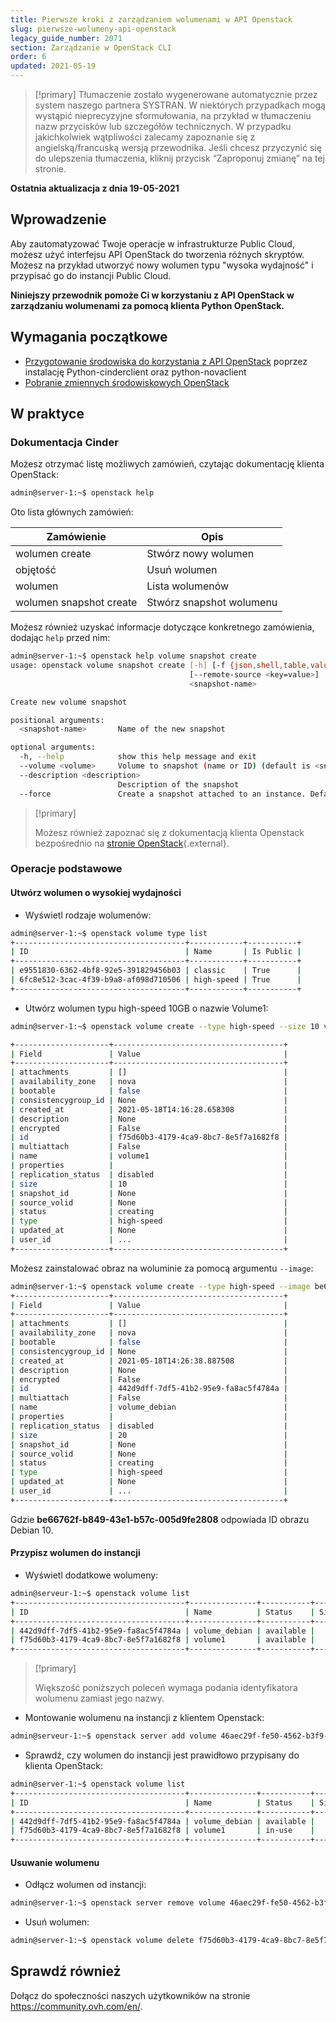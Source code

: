 ```yaml
---
title: Pierwsze kroki z zarządzaniem wolumenami w API Openstack
slug: pierwsze-wolumeny-api-openstack
legacy_guide_number: 2071
section: Zarządzanie w OpenStack CLI
order: 6
updated: 2021-05-19
---
```


> [!primary]
> Tłumaczenie zostało wygenerowane automatycznie przez system naszego partnera SYSTRAN. W niektórych przypadkach mogą wystąpić nieprecyzyjne sformułowania, na przykład w tłumaczeniu nazw przycisków lub szczegółów technicznych. W przypadku jakichkolwiek wątpliwości zalecamy zapoznanie się z angielską/francuską wersją przewodnika. Jeśli chcesz przyczynić się do ulepszenia tłumaczenia, kliknij przycisk “Zaproponuj zmianę” na tej stronie.
>

**Ostatnia aktualizacja z dnia 19-05-2021**

## Wprowadzenie

Aby zautomatyzować Twoje operacje w infrastrukturze Public Cloud, możesz użyć interfejsu API OpenStack do tworzenia różnych skryptów.
<br>Możesz na przykład utworzyć nowy wolumen typu "wysoka wydajność" i przypisać go do instancji Public Cloud.

**Niniejszy przewodnik pomoże Ci w korzystaniu z API OpenStack w zarządzaniu wolumenami za pomocą klienta Python OpenStack.**

## Wymagania początkowe

- [Przygotowanie środowiska do korzystania z API OpenStack](../prepare_the_environment_for_using_the_openstack_api/) poprzez instalację Python-cinderclient oraz python-novaclient
- [Pobranie zmiennych środowiskowych OpenStack](../set-openstack-environment-variables/)

## W praktyce

### Dokumentacja Cinder

Możesz otrzymać listę możliwych zamówień, czytając dokumentację klienta OpenStack:

```bash
admin@server-1:~$ openstack help
```

Oto lista głównych zamówień:

|Zamówienie|Opis|
|---|---|
|wolumen create|Stwórz nowy wolumen|
|objętość|Usuń wolumen|
|wolumen|Lista wolumenów|
|wolumen snapshot create|Stwórz snapshot wolumenu|

Możesz również uzyskać informacje dotyczące konkretnego zamówienia, dodając `help` przed nim:

```bash
admin@server-1:~$ openstack help volume snapshot create
usage: openstack volume snapshot create [-h] [-f {json,shell,table,value,yaml}] [-c COLUMN] [--noindent] [--prefix PREFIX] [--max-width <integer>] [--fit-width] [--print-empty] [--volume <volume>] [--description <description>] [--force] [--property <key=value>]
                                        [--remote-source <key=value>]
                                        <snapshot-name>

Create new volume snapshot

positional arguments:
  <snapshot-name>       Name of the new snapshot

optional arguments:
  -h, --help            show this help message and exit
  --volume <volume>     Volume to snapshot (name or ID) (default is <snapshot-name>)
  --description <description>
                        Description of the snapshot
  --force               Create a snapshot attached to an instance. Default is False
```

> [!primary]
>
> Możesz również zapoznać się z dokumentacją klienta Openstack bezpośrednio na [stronie OpenStack](https://docs.openstack.org/python-openstackclient/latest/){.external}.
> 

### Operacje podstawowe

#### Utwórz wolumen o wysokiej wydajności

- Wyświetl rodzaje wolumenów:

```bash
admin@server-1:~$ openstack volume type list
+--------------------------------------+------------+-----------+
| ID                                   | Name       | Is Public |
+--------------------------------------+------------+-----------+
| e9551830-6362-4bf8-92e5-391829456b03 | classic    | True      |
| 6fc8e512-3cac-4f39-b9a8-af098d710506 | high-speed | True      |
+--------------------------------------+------------+-----------+
```

- Utwórz wolumen typu high-speed 10GB o nazwie Volume1:

``` bash
admin@server-1:~$ openstack volume create --type high-speed --size 10 volume1

+---------------------+--------------------------------------+
| Field               | Value                                |
+---------------------+--------------------------------------+
| attachments         | []                                   |
| availability_zone   | nova                                 |
| bootable            | false                                |
| consistencygroup_id | None                                 |
| created_at          | 2021-05-18T14:16:28.658308           |
| description         | None                                 |
| encrypted           | False                                |
| id                  | f75d60b3-4179-4ca9-8bc7-8e5f7a1682f8 |
| multiattach         | False                                |
| name                | volume1                              |
| properties          |                                      |
| replication_status  | disabled                             |
| size                | 10                                   |
| snapshot_id         | None                                 |
| source_volid        | None                                 |
| status              | creating                             |
| type                | high-speed                           |
| updated_at          | None                                 |
| user_id             | ...                                  |
+---------------------+--------------------------------------+
```

Możesz zainstalować obraz na woluminie za pomocą argumentu `--image`:

```bash
admin@server-1:~$ openstack volume create --type high-speed --image be66762f-b849-43e1-b57c-005d9fe28088 --size 20 volume_debian
+---------------------+--------------------------------------+
| Field               | Value                                |
+---------------------+--------------------------------------+
| attachments         | []                                   |
| availability_zone   | nova                                 |
| bootable            | false                                |
| consistencygroup_id | None                                 |
| created_at          | 2021-05-18T14:26:38.887508           |
| description         | None                                 |
| encrypted           | False                                |
| id                  | 442d9dff-7df5-41b2-95e9-fa8ac5f4784a |
| multiattach         | False                                |
| name                | volume_debian                        |
| properties          |                                      |
| replication_status  | disabled                             |
| size                | 20                                   |
| snapshot_id         | None                                 |
| source_volid        | None                                 |
| status              | creating                             |
| type                | high-speed                           |
| updated_at          | None                                 |
| user_id             | ...                                  |
+---------------------+--------------------------------------+
```

Gdzie **be66762f-b849-43e1-b57c-005d9fe2808** odpowiada ID obrazu Debian 10.

#### Przypisz wolumen do instancji

- Wyświetl dodatkowe wolumeny:

```bash
admin@serveur-1:~$ openstack volume list
+--------------------------------------+---------------+-----------+------+-------------+
| ID                                   | Name          | Status    | Size | Attached to |
+--------------------------------------+---------------+-----------+------+-------------+
| 442d9dff-7df5-41b2-95e9-fa8ac5f4784a | volume_debian | available |   20 |             |
| f75d60b3-4179-4ca9-8bc7-8e5f7a1682f8 | volume1       | available |   10 |             |
+--------------------------------------+---------------+-----------+------+-------------+
```

> [!primary]
>
> Większość poniższych poleceń wymaga podania identyfikatora wolumenu zamiast jego nazwy.
>

- Montowanie wolumenu na instancji z klientem Openstack:

```bash
admin@serveur-1:~$ openstack server add volume 46aec29f-fe50-4562-b3f9-2e6665a7270d f75d60b3-4179-4ca9-8bc7-8e5f7a1682f8
```

- Sprawdź, czy wolumen do instancji jest prawidłowo przypisany do klienta OpenStack:

```bash
admin@server-1:~$ openstack volume list
+--------------------------------------+---------------+-----------+------+-----------------------------------------+
| ID                                   | Name          | Status    | Size | Attached to                             |
+--------------------------------------+---------------+-----------+------+-----------------------------------------+
| 442d9dff-7df5-41b2-95e9-fa8ac5f4784a | volume_debian | available |   20 |                                         |
| f75d60b3-4179-4ca9-8bc7-8e5f7a1682f8 | volume1       | in-use    |   10 | Attached to cli-playground on /dev/sdb  |
+--------------------------------------+---------------+-----------+------+-----------------------------------------+
```

#### Usuwanie wolumenu

- Odłącz wolumen od instancji:

```bash
admin@server-1:~$ openstack server remove volume 46aec29f-fe50-4562-b3f9-2e6665a7270d f75d60b3-4179-4ca9-8bc7-8e5f7a1682f8
```

- Usuń wolumen:

```bash
admin@server-1:~$ openstack volume delete f75d60b3-4179-4ca9-8bc7-8e5f7a1682f8
```

## Sprawdź również

Dołącz do społeczności naszych użytkowników na stronie <https://community.ovh.com/en/>.
